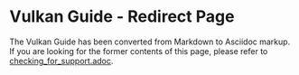 # Vulkan Guide - Redirect Page

The Vulkan  Guide has been converted from Markdown to Asciidoc markup. If you are looking for the former contents of this page, please refer to [checking_for_support.adoc](./checking_for_support.adoc).
